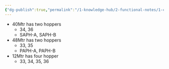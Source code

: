 ```yaml
---
{"dg-publish":true,"permalink":"/1-knowledge-hub/2-functional-notes/1-career-notes/3-tstps-kaniha-technical-notes/1-boiler-and-auxillaries/enargo-system/","noteIcon":""}
---
```


- 40Mtr has two hoppers 
	- 34, 36
	- SAPH-A, SAPH-B
- 48Mtr has two hoppers
	- 33, 35
	- PAPH-A, PAPH-B
- 12Mtr has four hopper
	- 33, 34, 35, 36